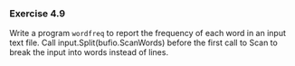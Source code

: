 ### Exercise 4.9

Write a program `wordfreq` to report the frequency of each word in an input text file. Call input.Split(bufio.ScanWords) before the first call to Scan to break the input into words instead of lines.